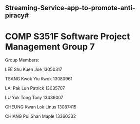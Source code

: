 ## Streaming-Service-app-to-promote-anti-piracy#
# COMP S351F Software Project Management Group 7 #

Group Members:  

LEE Shu Kuen Joe 13050317 

TSANG Kwok Yiu Kwok 13080961 

LAI Pak Lun Patrick 13035707 

LU Yuk Tong Tony 13439007 

CHEUNG Kwan Lok Linus 13087415 

CHIANG Pui Shan Maple 13360332


